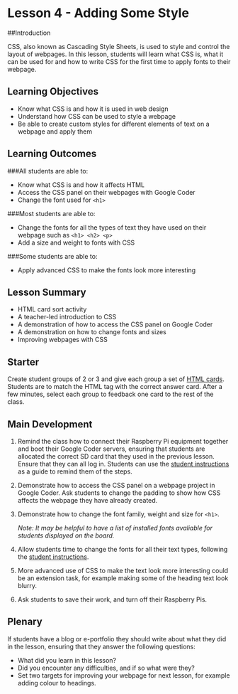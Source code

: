 # Lesson 4 - Adding Some Style

##Introduction

CSS, also known as Cascading Style Sheets, is used to style and control the layout of webpages. In this lesson, students will learn what CSS is, what it can be used for and how to write CSS for the first time to apply fonts to their webpage.

## Learning Objectives

- Know what CSS is and how it is used in web design
- Understand how CSS can be used to style a webpage
- Be able to create custom styles for different elements of text on a webpage and apply them


## Learning Outcomes

###All students are able to:

- Know what CSS is and how it affects HTML
- Access the CSS panel on their webpages with Google Coder
- Change the font used for `<h1>`

###Most students are able to:

- Change the fonts for all the types of text they have used on their webpage such as `<h1> <h2> <p>`
- Add a size and weight to fonts with CSS

###Some students are able to:

- Apply advanced CSS to make the fonts look more interesting


## Lesson Summary

- HTML card sort activity
- A teacher-led introduction to CSS
- A demonstration of how to access the CSS panel on Google Coder
- A demonstration on how to change fonts and sizes
- Improving webpages with CSS


## Starter

Create student groups of 2 or 3 and give each group a set of [HTML cards](html-cards.pdf). Students are to match the HTML tag with the correct answer card. After a few minutes, select each group to feedback one card to the rest of the class. 


## Main Development

1. Remind the class how to connect their Raspberry Pi equipment together and boot their Google Coder servers, ensuring that students are allocated the correct SD card that they used in the previous lesson. Ensure that they can all log in. Students can use the [student instructions](student-instructions-4.md) as a guide to remind them of the steps.

2. Demonstrate how to access the CSS panel on a webpage project in Google Coder. Ask students to change the padding to show how CSS affects the webpage they have already created.

3. Demonstrate how to change the font family, weight and size for `<h1>`. 
	
	*Note: It may be helpful to have a list of installed fonts avaliable for students displayed on the board.*

4. Allow students time to change the fonts for all their text types, following the [student instructions](student-instructions-4.md). 

5. More advanced use of CSS to make the text look more interesting could be an extension task, for example making some of the heading text look blurry.

6. Ask students to save their work, and turn off their Raspberry Pis.

## Plenary

If students have a blog or e-portfolio they should write about what they did in the lesson, ensuring that they answer the following questions:

- What did you learn in this lesson?
- Did you encounter any difficulties, and if so what were they?
- Set two targets for improving your webpage for next lesson, for example adding colour to headings.  



